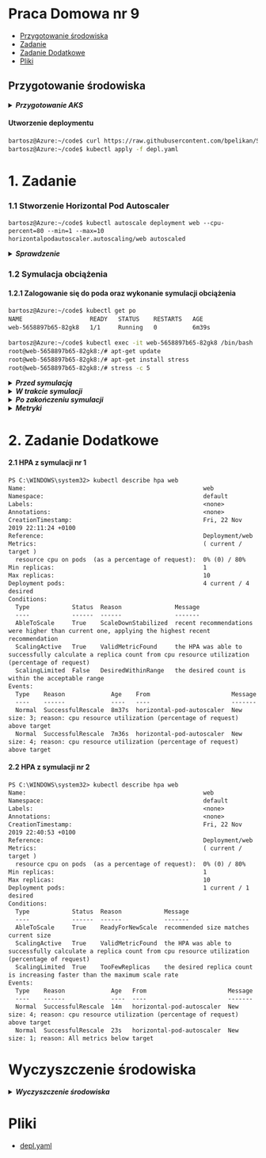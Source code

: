 # Praca Domowa nr 9

* [Przygotowanie środowiska](#przygotowanie-środowiska)
* [Zadanie](#1-zadanie)
* [Zadanie Dodatkowe](#2-zadanie-dodatkowe)
* [Pliki](#pliki)

## Przygotowanie środowiska

<details>
  <summary><b><i>Przygotowanie AKS</i></b></summary>

#### Utworzenie Service Principal
```bash
bartosz@Azure:~/code$ az ad sp create-for-rbac --skip-assignment -o json > auth.json
```

#### Przypisanie zmiennych
```bash
bartosz@Azure:~/code$ location="westeurope"
bartosz@Azure:~/code$ resourceGroup="szkchm-zadanie9"
bartosz@Azure:~/code$ aksName="AKSZad9"
bartosz@Azure:~/code$ servicePrincipalClientId=$(jq -r ".appId" auth.json)
bartosz@Azure:~/code$ servicePrincipalClientSecret=$(jq -r ".password" auth.json)
```

#### Utworzenie Resource Group
```bash
bartosz@Azure:~/code$ az group create --location $location --name $resourceGroup
```

#### Utworzenie klastra
```bash
bartosz@Azure:~/code$ az aks create --generate-ssh-keys -g $resourceGroup -n $aksName --node-count 1 --location $location --service-principal $servicePrincipalClientId --client-secret $servicePrincipalClientSecret 
```

#### Pobranie credentials dla aks

```bash
bartosz@Azure:~/code$ az aks get-credentials --resource-group $resourceGroup --name $aksName
```

</details>

#### Utworzenie deploymentu
```bash
bartosz@Azure:~/code$ curl https://raw.githubusercontent.com/bpelikan/SzkolaChmury/master/Kubernetes/Zadanie9/code/depl.yaml > depl.yaml
bartosz@Azure:~/code$ kubectl apply -f depl.yaml
```

# 1. Zadanie

### 1.1 Stworzenie Horizontal Pod Autoscaler
```
bartosz@Azure:~/code$ kubectl autoscale deployment web --cpu-percent=80 --min=1 --max=10
horizontalpodautoscaler.autoscaling/web autoscaled
```


<details>
  <summary><b><i>Sprawdzenie</i></b></summary>
  
```bash
bartosz@Azure:~/code$ kubectl get hpa
NAME   REFERENCE        TARGETS   MINPODS   MAXPODS   REPLICAS   AGE
web    Deployment/web   0%/80%    1         10        1          16s
```
</details>

### 1.2 Symulacja obciążenia

#### 1.2.1 Zalogowanie się do poda oraz wykonanie symulacji obciążenia

```bash
bartosz@Azure:~/code$ kubectl get po
NAME                   READY   STATUS    RESTARTS   AGE
web-5658897b65-82gk8   1/1     Running   0          6m39s
```

```bash
bartosz@Azure:~/code$ kubectl exec -it web-5658897b65-82gk8 /bin/bash
root@web-5658897b65-82gk8:/# apt-get update
root@web-5658897b65-82gk8:/# apt-get install stress
root@web-5658897b65-82gk8:/# stress -c 5
```

<details>
  <summary><b><i>Przed symulacją</i></b></summary>

```PowerShell
PS C:\WINDOWS\system32> kubectl get hpa -w
NAME   REFERENCE        TARGETS   MINPODS   MAXPODS   REPLICAS   AGE
web    Deployment/web   0%/80%    1         10        1          9m38s

PS C:\WINDOWS\system32> kubectl get pod
NAME                   READY   STATUS    RESTARTS   AGE
web-5658897b65-82gk8   1/1     Running   0          13m
```
</details>

<details>
  <summary><b><i>W trakcie symulacji</i></b></summary>

```PowerShell
PS C:\WINDOWS\system32> kubectl get hpa -w
NAME   REFERENCE        TARGETS   MINPODS   MAXPODS   REPLICAS   AGE
web    Deployment/web   0%/80%    1         10        1          11m
web    Deployment/web   236%/80%   1         10        1          11m
web    Deployment/web   236%/80%   1         10        3          12m
web    Deployment/web   150%/80%   1         10        3          12m
web    Deployment/web   150%/80%   1         10        4          13m
web    Deployment/web   74%/80%    1         10        4          13m 

PS C:\WINDOWS\system32> kubectl get pod
NAME                   READY   STATUS    RESTARTS   AGE
web-5658897b65-82gk8   1/1     Running   0          16m
web-5658897b65-d9xgj   1/1     Running   0          2m50s
web-5658897b65-fkqhw   1/1     Running   0          110s
web-5658897b65-qw7h5   1/1     Running   0          2m50s
```
</details>


<details>
  <summary><b><i>Po zakończeniu symulacji</i></b></summary>

```PowerShell
PS C:\WINDOWS\system32> kubectl get hpa -w
NAME   REFERENCE        TARGETS   MINPODS   MAXPODS   REPLICAS   AGE
web    Deployment/web   75%/80%   1         10        4          17m
web    Deployment/web   0%/80%    1         10        4          17m
web    Deployment/web   0%/80%    1         10        4          22m
web    Deployment/web   0%/80%    1         10        1          22m

PS C:\WINDOWS\system32> kubectl get pod
NAME                   READY   STATUS    RESTARTS   AGE
web-5658897b65-82gk8   1/1     Running   0          25m
```
</details>

<details>
  <summary><b><i>Metryki</i></b></summary>

![metryki](./img/20191122224641.jpg "metryki")
![metryki](./img/20191122224955.jpg "metryki")
![metryki](./img/20191122225018.jpg "metryki")
</details>

# 2. Zadanie Dodatkowe

#### 2.1 HPA z symulacji nr 1
```
PS C:\WINDOWS\system32> kubectl describe hpa web
Name:                                                  web
Namespace:                                             default
Labels:                                                <none>
Annotations:                                           <none>
CreationTimestamp:                                     Fri, 22 Nov 2019 22:11:24 +0100
Reference:                                             Deployment/web
Metrics:                                               ( current / target )
  resource cpu on pods  (as a percentage of request):  0% (0) / 80%
Min replicas:                                          1
Max replicas:                                          10
Deployment pods:                                       4 current / 4 desired
Conditions:
  Type            Status  Reason               Message
  ----            ------  ------               -------
  AbleToScale     True    ScaleDownStabilized  recent recommendations were higher than current one, applying the highest recent recommendation
  ScalingActive   True    ValidMetricFound     the HPA was able to successfully calculate a replica count from cpu resource utilization (percentage of request)
  ScalingLimited  False   DesiredWithinRange   the desired count is within the acceptable range
Events:
  Type    Reason             Age    From                       Message
  ----    ------             ----   ----                       -------
  Normal  SuccessfulRescale  8m37s  horizontal-pod-autoscaler  New size: 3; reason: cpu resource utilization (percentage of request) above target
  Normal  SuccessfulRescale  7m36s  horizontal-pod-autoscaler  New size: 4; reason: cpu resource utilization (percentage of request) above target
```


#### 2.2 HPA z symulacji nr 2
```
PS C:\WINDOWS\system32> kubectl describe hpa web
Name:                                                  web
Namespace:                                             default
Labels:                                                <none>
Annotations:                                           <none>
CreationTimestamp:                                     Fri, 22 Nov 2019 22:40:53 +0100
Reference:                                             Deployment/web
Metrics:                                               ( current / target )
  resource cpu on pods  (as a percentage of request):  0% (0) / 80%
Min replicas:                                          1
Max replicas:                                          10
Deployment pods:                                       1 current / 1 desired
Conditions:
  Type            Status  Reason            Message
  ----            ------  ------            -------
  AbleToScale     True    ReadyForNewScale  recommended size matches current size
  ScalingActive   True    ValidMetricFound  the HPA was able to successfully calculate a replica count from cpu resource utilization (percentage of request)
  ScalingLimited  True    TooFewReplicas    the desired replica count is increasing faster than the maximum scale rate
Events:
  Type    Reason             Age   From                       Message
  ----    ------             ----  ----                       -------
  Normal  SuccessfulRescale  14m   horizontal-pod-autoscaler  New size: 4; reason: cpu resource utilization (percentage of request) above target
  Normal  SuccessfulRescale  23s   horizontal-pod-autoscaler  New size: 1; reason: All metrics below target
```


# Wyczyszczenie środowiska

<details>
  <summary><b><i>Wyczyszczenie środowiska</i></b></summary>

#### Usunięcie Resource group
```bash
bartosz@Azure:~/code$ az group delete --name $resourceGroup --no-wait
```

#### Usunięcie Service Principal
```bash
bartosz@Azure:~/code$ az ad sp delete --id $servicePrincipalClientId
```

#### Usunięcie pliku
```bash
bartosz@Azure:~/code$ rm auth.json
```

</details>

# Pliki

* [depl.yaml](./code/depl.yaml)